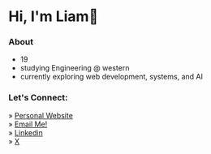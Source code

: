 # Hi, I'm Liam👋
### About 
- 19 
- studying Engineering @ western
- currently exploring web development, systems, and AI

### Let's Connect:
» [Personal Website](https://liamma.com)  
» [Email Me!](mailto:liam.jbr.ma@gmail.com)  
» [Linkedin](https://www.linkedin.com/in/liam-tl)  
» [X](https://x.com/LiamMa6_)  


